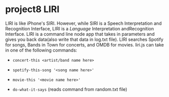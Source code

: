 # project8 LIRI
LIRI is like iPhone's SIRI. However, while SIRI is a Speech Interpretation and Recognition Interface, LIRI is a _Language_ Interpretation andRecognition Interface. LIRI is a command line node app that takes in parameters and gives you back data(also write that data in log.txt file). LIRI  searches Spotify for songs, Bands in Town for concerts, and OMDB for movies. liri.js can take in one of the following commands:

   * `concert-this <artist/band name here>`

   * `spotify-this-song '<song name here>'`

   * `movie-this '<movie name here>'`

   * `do-what-it-says` (reads command from random.txt file)
